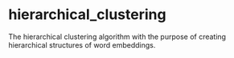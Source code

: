 # hierarchical_clustering
The hierarchical clustering algorithm with the purpose of creating hierarchical structures of word embeddings. 
